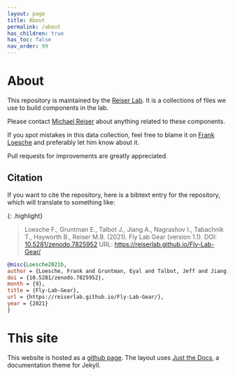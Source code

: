 ```yaml
---
layout: page
title: About
permalink: /about
has_children: true
has_toc: false
nav_order: 99
---
```


# About

This repository is maintained by the [Reiser Lab](https://www.janelia.org/lab/reiser-lab). It is a collections of files we use to build components in the lab.

Please contact [Michael Reiser](https://www.janelia.org/people/michael-reiser) about anything related to these components.

If you spot mistakes in this data collection, feel free to blame it on [Frank Loesche](https://www.janelia.org/people/frank-loesche) and preferably let him know about it.

Pull requests for improvements are greatly appreciated.

## Citation

If you want to cite the repository, here is a bibtext entry for the repository, which will translate to something like:

{: .highlight}
> Loesche F., Gruntman E., Talbot J., Jiang A., Nagrashov I., Tabachnik T., Hayworth B., Reiser M.B. (2021). Fly Lab Gear (version 1.1). DOI: [10.5281/zenodo.7825952](https://doi.org/10.5281/zenodo.7825952) URL: <https://reiserlab.github.io/Fly-Lab-Gear/>


```bibtex
@misc{Loesche2021b,
author = {Loesche, Frank and Gruntman, Eyal and Talbot, Jeff and Jiang, Alice and Nagrashov, Igor and Tabachnik, Tanya and Hayworth, Benjamin and Reiser, Michael B.},
doi = {10.5281/zenodo.7825952},
month = {9},
title = {Fly-Lab-Gear},
url = {https://reiserlab.github.io/Fly-Lab-Gear/},
year = {2021}
}
```

# This site

This website is hosted as a [github page](https://pages.github.com/). The layout uses [Just the Docs](https://github.com/pmarsceill/just-the-docs), a documentation theme for Jekyll.
